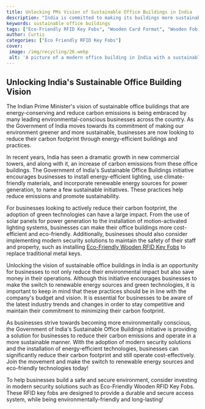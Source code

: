 ```yaml
---
title: Unlocking PMs Vision of Sustainable Office Buildings in India
description: "India is committed to making its buildings more sustainable for a better future This blog post outlines the Prime Ministers vision of sustainable office buildings in India and explains how this can be achieved"
keywords: sustainable office buildings
tags: ["Eco-Friendly RFID Key Fobs", "Wooden Card Format", "Wooden Fob Format", "Office Buildings", "Government Buildings"]
author: Curtis
categories: ["Eco Friendly RFID Key Fobs"]
cover: 
 image: /img/recycling/26.webp
 alt: 'A picture of a modern office building in India with a sustainable design'
---
```

## Unlocking India's Sustainable Office Building Vision
The Indian Prime Minister's vision of sustainable office buildings that are energy-conserving and reduce carbon emissions is being embraced by many leading environmental-conscious businesses across the country. As the Government of India moves towards its commitment of making our environment greener and more sustainable, businesses are now looking to reduce their carbon footprint through energy-efficient buildings and practices.

In recent years, India has seen a dramatic growth in new commercial towers, and along with it, an increase of carbon emissions from these office buildings. The Government of India's Sustainable Office Buildings initiative encourages businesses to install energy-efficient lighting, use climate-friendly materials, and incorporate renewable energy sources for power generation, to name a few sustainable initiatives. These practices help reduce emissions and promote sustainability.

For businesses looking to actively reduce their carbon footprint, the adoption of green technologies can have a large impact. From the use of solar panels for power generation to the installation of motion-activated lighting systems, businesses can make their office buildings more cost-efficient and eco-friendly. Additionally, businesses should also consider implementing modern security solutions to maintain the safety of their staff and property, such as installing [Eco-Friendly Wooden RFID Key Fobs](/eco-friendly-rfid-key-fobs) to replace traditional metal keys.

Unlocking the vision of sustainable office buildings in India is an opportunity for businesses to not only reduce their environmental impact but also save money in their operations. Although this initiative encourages businesses to make the switch to renewable energy sources and green technologies, it is important to keep in mind that these practices should be in line with the company's budget and vision. It is essential for businesses to be aware of the latest industry trends and changes in order to stay competitive and maintain their commitment to minimizing their carbon footprint.

As businesses strive towards becoming more environmentally conscious, the Government of India's Sustainable Office Buildings initiative is providing a solution for businesses to reduce their carbon emissions and operate in a more sustainable manner. With the adoption of modern security solutions and the installation of energy-efficient technologies, businesses can significantly reduce their carbon footprint and still operate cost-effectively. Join the movement and make the switch to renewable energy sources and eco-friendly technologies today! 

To help businesses build a safe and secure environment, consider investing in modern security solutions such as Eco-Friendly Wooden RFID Key Fobs. These RFID key fobs are designed to provide a durable and secure access system, while being environmentally-friendly and long-lasting!
